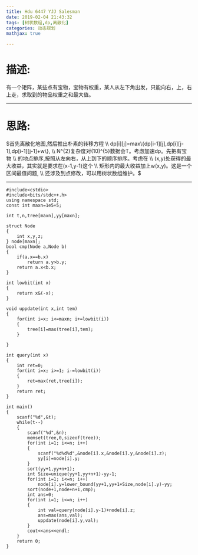 ```yaml
---
title: Hdu 6447 YJJ Salesman
date: 2019-02-04 21:43:32
tags: [树状数组,dp,离散化]
categories: 动态规划
mathjax: true

---
```

# 描述:

有一个矩阵，某些点有宝物，宝物有权重，某人从左下角出发，只能向右，上，右上走，求取到的物品权重之和最大值。

---
<!-- more -->
# 思路:

$首先离散化地图,然后推出朴素的转移方程 \\
dp[i][j]=max\{dp[i-1][j],dp[i][j-1],dp[i-1][j-1]+w\}, \\
N^{2}复杂度对(10)^{5}数据会T。考虑加速dp。先把有宝物  \\
的地点排序,按照从左向右，从上到下的顺序排序。考虑在 \\
(x,y)处获得的最大收益，其实就是要求在(x-1,y-1)这个 \\
矩形内的最大收益加上w(x,y)。这是一个区间最值问题, \\
还涉及到点修改，可以用树状数组维护。$

---
```
#include<cstdio>
#include<bits/stdc++.h>
using namespace std;
const int maxn=1e5+5;

int t,n,tree[maxn],yy[maxn];

struct Node
{
    int x,y,z;
} node[maxn];
bool cmp(Node a,Node b)
{
    if(a.x==b.x)
        return a.y>b.y;
    return a.x<b.x;
}

int lowbit(int x)
{
    return x&(-x);
}

void uppdate(int x,int tem)
{
    for(int i=x; i<=maxn; i+=lowbit(i))
    {
        tree[i]=max(tree[i],tem);
    }

}

int query(int x)
{
    int ret=0;
    for(int i=x; i>=1; i-=lowbit(i))
    {
        ret=max(ret,tree[i]);
    }
    return ret;
}

int main()
{
    scanf("%d",&t);
    while(t--)
    {
        scanf("%d",&n);
        memset(tree,0,sizeof(tree));
        for(int i=1; i<=n; i++)
        {
            scanf("%d%d%d",&node[i].x,&node[i].y,&node[i].z);
            yy[i]=node[i].y;
        }
        sort(yy+1,yy+n+1);
        int Size=unique(yy+1,yy+n+1)-yy-1;
        for(int i=1; i<=n; i++)
            node[i].y=lower_bound(yy+1,yy+1+Size,node[i].y)-yy;
        sort(node+1,node+n+1,cmp);
        int ans=0;
        for(int i=1; i<=n; i++)
        {
            int val=query(node[i].y-1)+node[i].z;
            ans=max(ans,val);
            uppdate(node[i].y,val);
        }
        cout<<ans<<endl;
    }
    return 0;
}
```

